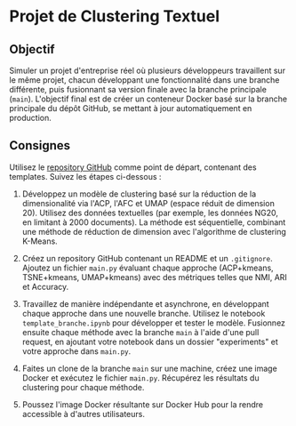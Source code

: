 # Projet de Clustering Textuel

## Objectif

Simuler un projet d'entreprise réel où plusieurs développeurs travaillent sur le même projet, chacun développant une fonctionnalité dans une branche différente, puis fusionnant sa version finale avec la branche principale (`main`). L'objectif final est de créer un conteneur Docker basé sur la branche principale du dépôt GitHub, se mettant à jour automatiquement en production.

## Consignes

Utilisez le [repository GitHub](https://github.com/MLDS-AF/Examen) comme point de départ, contenant des templates. Suivez les étapes ci-dessous :

1. Développez un modèle de clustering basé sur la réduction de la dimensionalité via l'ACP, l'AFC et UMAP (espace réduit de dimension 20). Utilisez des données textuelles (par exemple, les données NG20, en limitant à 2000 documents). La méthode est séquentielle, combinant une méthode de réduction de dimension avec l'algorithme de clustering K-Means.

2. Créez un repository GitHub contenant un README et un `.gitignore`. Ajoutez un fichier `main.py` évaluant chaque approche (ACP+kmeans, TSNE+kmeans, UMAP+kmeans) avec des métriques telles que NMI, ARI et Accuracy. 

3. Travaillez de manière indépendante et asynchrone, en développant chaque approche dans une nouvelle branche. Utilisez le notebook `template_branche.ipynb` pour développer et tester le modèle. Fusionnez ensuite chaque méthode avec la branche `main` à l'aide d'une pull request, en ajoutant votre notebook dans un dossier "experiments" et votre approche dans `main.py`.

4. Faites un clone de la branche `main` sur une machine, créez une image Docker et exécutez le fichier `main.py`. Récupérez les résultats du clustering pour chaque méthode.

5. Poussez l'image Docker résultante sur Docker Hub pour la rendre accessible à d'autres utilisateurs.

